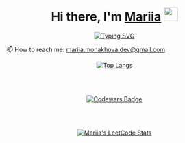 <h1 align="center">Hi there, I'm <a href="https://dreamy-alpaca-e3e371.netlify.app/" target="_blank">Mariia</a> 
<img src="https://github.com/blackcater/blackcater/raw/main/images/Hi.gif" height="32"/></h1>
<p align="center">
  <a href="https://git.io/typing-svg">
    <img src="https://readme-typing-svg.herokuapp.com?color=%2336BCF7&lines=Fullstack+developer+from+Ukraine" alt="Typing SVG">
  </a>
</p>
 
<p>📫 How to reach me: <a href="mailto:mariia.monakhova.dev@gmail.com">mariia.monakhova.dev@gmail.com</a></p>  

<p align="center">
  <a href="https://github.com/MariiaMonakhova/github-readme-stats">
    <img src="https://github-readme-stats.vercel.app/api/top-langs/?username=MariiaMonakhova&layout=compact" alt="Top Langs">
  </a>
</p>
<br>
<br>
<p align="center">
  <a href="https://www.codewars.com/users/MariiaMonakhova">
    <img src="https://www.codewars.com/users/MariiaMonakhova/badges/large" alt="Codewars Badge">
  </a>
</p>
<br>
<br>
<p align="center">
  <a href="https://github.com/MariiaMon/leetcode-stats">
    <img src="https://leetcode-stats-six.vercel.app/api?username=MariiaMon" alt="Mariia's LeetCode Stats">
  </a>
</p>

